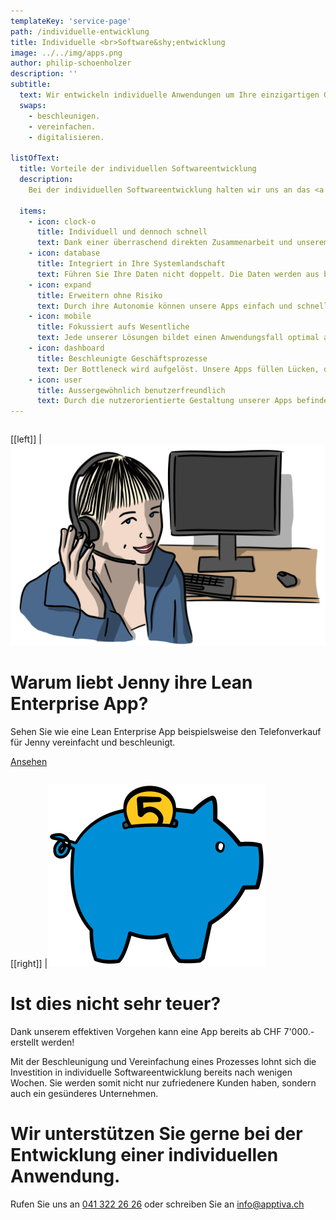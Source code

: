```yaml
---
templateKey: 'service-page'
path: /individuelle-entwicklung
title: Individuelle <br>Software&shy;entwicklung
image: ../../img/apps.png
author: philip-schoenholzer
description: ''
subtitle: 
  text: Wir entwickeln individuelle Anwendungen um Ihre einzigartigen Geschäftsprozesse zu
  swaps: 
    - beschleunigen.
    - vereinfachen.
    - digitalisieren.

listOfText:
  title: Vorteile der individuellen Software­entwicklung
  description: 
    Bei der individuellen Softwareentwicklung halten wir uns an das <a href="http://www.lean-enterprise-app.com/">Manifest der Lean Enterprise App</a>.

  items:
    - icon: clock-o
      title: Individuell und dennoch schnell
      text: Dank einer überraschend direkten Zusammenarbeit und unserem agilen Vorgehen sind bereits nach wenigen Tagen die ersten Ergebnisse im Einsatz.
    - icon: database
      title: Integriert in Ihre System­landschaft
      text: Führen Sie Ihre Daten nicht doppelt. Die Daten werden aus bestehenden Systemen bezogen und die Resultate zurückgeschrieben.
    - icon: expand
      title: Erweitern ohne Risiko
      text: Durch ihre Autonomie können unsere Apps einfach und schnell angepasst und erweitert werden, ohne das Gesamtsystem zu gefährden.
    - icon: mobile
      title: Fokussiert aufs Wesentliche
      text: Jede unserer Lösungen bildet einen Anwendungsfall optimal ab. Damit können wir uns auf das Wesentliche fokussieren und erschaffen nicht die “eierlegende Wollmilchsau”. Unnötiger Ballast ist fehl am Platz.
    - icon: dashboard
      title: Beschleunigte Geschäfts­prozesse
      text: Der Bottleneck wird aufgelöst. Unsere Apps füllen Lücken, die Standardsoftware nicht füllen kann.
    - icon: user
      title: Ausser­gewöhnlich benutzer­freundlich
      text: Durch die nutzerorientierte Gestaltung unserer Apps befinden sich die Anwender im Zentrum. Sie erhalten eine Lösung die verständlich, einfach und schnell zu bedienen ist.
---
```


<div class="full-width dark-section" style="overflow: auto;">
<div class="container">

[[left]]
|![Jenny Hello](img/hello-jenny.png)

# Warum liebt Jenny ihre Lean Enterprise App?

Sehen Sie wie eine Lean Enterprise App beispielsweise den Telefonverkauf für Jenny vereinfacht und beschleunigt.

[Ansehen](/telefonverkauf-showcase)

</div>
</div>

[[right]]
|![Tiefe Kosten](img/sparschwein.svg)

# Ist dies nicht sehr teuer?

Dank unserem effektiven Vorgehen kann eine App bereits ab CHF 7'000.- erstellt werden!

Mit der Beschleunigung und Vereinfachung eines Prozesses lohnt sich die Investition in individuelle Softwareentwicklung bereits nach wenigen Wochen. Sie werden somit nicht nur zufriedenere Kunden haben, sondern auch ein gesünderes Unternehmen.

# Wir unterstützen Sie gerne bei der Entwicklung einer individuellen Anwendung.

Rufen Sie uns an <a href="tel:+41413222626">041 322 26 26</a> oder schreiben Sie an <a href="mailto:info@apptiva.ch">info@­apptiva.ch</a>
